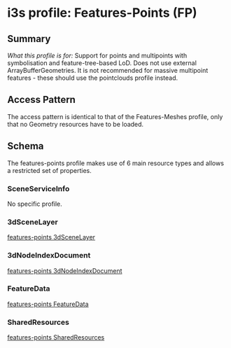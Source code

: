 # i3s profile: Features-Points (FP)

## Summary

*What this profile is for:* Support for points and multipoints with symbolisation and feature-tree-based LoD. Does not use external ArrayBufferGeometries. It is not recommended for massive multipoint features - these should use the pointclouds profile instead.

## Access Pattern

<p>The access pattern is identical to that of the Features-Meshes profile, only that no Geometry resources have to be loaded.</p>

## Schema

The features-points profile makes use of 6 main resource types and allows a restricted set of properties.

### SceneServiceInfo

No specific profile.

### 3dSceneLayer

[features-points 3dSceneLayer](./profiles/features-points/rules/docs/3dSceneLayerRules.html)

### 3dNodeIndexDocument

[features-points 3dNodeIndexDocument](./profiles/features-points/rules/docs/3dNodeIndexDocumentRules.html)

### FeatureData

[features-points FeatureData](./profiles/features-points/rules/docs/FeatureDataRules.html)

### SharedResources

[features-points SharedResources](./profiles/features-points/rules/docs/SharedResourceRules.html)
